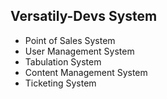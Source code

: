 ## Versatily-Devs System

- Point of Sales System
- User Management System
- Tabulation System
- Content Management System
- Ticketing System